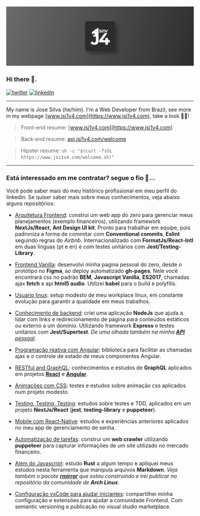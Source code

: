 [![](assets/art.png)](https://www.jsi1v4.com/logo-animated)

### Hi there 👋.

[![twitter](https://img.shields.io/badge/-Twitter-1ca0f1?style=flat-square&logo=twitter&logoColor=white)](https://twitter.com/jsi1v4)
[![linkedin](https://img.shields.io/badge/-LinkedIn-blue?style=flat-square&logo=linkedin&logoColor=white)](https://www.linkedin.com/in/jsi1v4)

---

My name is Jose Silva (he/him). I'm a Web Developer from Brazil, see more in my webpage [www.jsi1v4.com](https://www.jsi1v4.com), take a look 🖖😎!

> Front-end resume: [www.jsi1v4.com](https://www.jsi1v4.com)

> Back-end resume: [api.jsi1v4.com/welcome](https://api.jsi1v4.com/api/welcome)

> Hipster resume: `sh -c "$(curl -fsSL https://www.jsi1v4.com/welcome.sh)"`

---

### Está interessado em me contratar? segue o fio 🧶...

Você pode saber mais do meu histórico profissional em meu perfil do linkedin. Se quiser saber mais sobre meus conhecimentos, veja abaixo alguns repositórios:

- [Arquitetura Frontend](https://github.com/jsi1v4/my-planning-app): construi um web app do zero para gerenciar meus planejamentos (exemplo financeiros), utilizando framework **NextJs/React**, **Ant Design UI kit**. Pronto para trabalhar em equipe, pois padroniza a forma de commitar com **Conventional commits**, **Eslint** seguindo regras do _Airbnb_. Internacionalizado com **FormatJs/React-Intl** em duas línguas (pt e en) e com testes unitários com **Jest/Testing-Library**.

- [Frontend Vanilla](https://github.com/jsi1v4/jsi1v4.github.io): desenvolvi minha pagina pessoal do zero, desde o protótipo no **Figma**, ao deploy automatizado **gh-pages**. Nele você encontrará css no padrão **BEM**, **Javascript Vanilla**, **ES2017**, chamadas ajax **fetch** e api **html5 audio**. Utilizei **babel** para o build e polyfills.

- [Usuario linux](https://github.com/jsi1v4/dotfiles): setup modesto de meu workplace linux, em constante evolução para garantir a qualidade em meus trabalhos.

- [Conhecimento de backend](https://github.com/jsi1v4/nodejs-statics-redirects): criei uma aplicação **NodeJs** que ajuda a lidar com links e redirecionamento de página para conteúdos estáticos ou externo a um domínio. Utilizando framework **Express** e testes unitários com **Jest/Supertest**. _De uma olhada também na minha [**API** pessoal](https://github.com/jsi1v4/my-api)._

- [Programação reativa com Angular](https://github.com/jsi1v4/angular-rx-actions): biblioteca para facilitar as chamadas ajax e o controle de estado de meus componentes Angular.

- [RESTful and GraphQL](https://github.com/jsi1v4/react-graphql): conhecimentos e estudos de **GraphQL** aplicados em projetos [**React**](https://github.com/jsi1v4/react-graphql) e [**Angular**](https://github.com/jsi1v4/angular-graphql).

- [Animações com CSS](https://github.com/jsi1v4/logo-animated): testes e estudos sobre animação css aplicados num projeto modesto.

- [Testing, Testing, Testing](https://github.com/jsi1v4/testing-playground): estudos sobre testes e TDD, aplicados em um projeto **NextJs/React** (**jest**, **testing-library** e **puppeteer**).

- [Mobile com React-Native](https://github.com/jsi1v4/my-password-app): estudos e experiências anteriores aplicados no meu app de gerenciamento de senha.

- [Automatização de tarefas](https://github.com/jsi1v4/puppeteer-brazilian-holidays): construi um **web crawler** utilizando **puppeteer** para capturar informações de um site utilizado no mercado financeiro.

- [Além do Javascript](https://github.com/jsi1v4/markdown-tools): estudo **Rust** a algum tempo e apliquei meus estudos nesta ferramenta que manipula arquivos **Markdown**. _Veja também o pacote [**rmirror**](https://github.com/jsi1v4/rmirror) que estou construindo e irei publicar no repositório da comunidade de **Arch Linux**_.

- [Configuração vsCode para ajudar iniciantes](https://github.com/jsi1v4/jsi1v4-pack-extension): compartilhei minha configuração e extensões para ajudar a comunidade Frontend. Com semantic versioning e publicação no visual studio marketplace.
